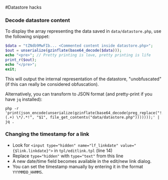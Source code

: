 #Datastore hacks
### Decode datastore content
To display the array representing the data saved in `data/datastore.php`, use the following snippet:

```php
$data = "tZNdb9MwFIb... <Commented content inside datastore.php>";
$out = unserialize(gzinflate(base64_decode($data)));
echo "<pre>"; // Pretty printing is love, pretty printing is life
print_r($out);
echo "</pre>";
exit;
```
This will output the internal representation of the datastore, "unobfuscated" (if this can really be considered obfuscation).

Alternatively, you can transform to JSON format (and pretty-print if you have `jq` installed):
```
php -r 'print(json_encode(unserialize(gzinflate(base64_decode(preg_replace("!.*/\* (.+) \*/.*!", "$1", file_get_contents("data/datastore.php")))))));' | jq .
```

### Changing the timestamp for a link
* Look for `<input type="hidden" name="lf_linkdate" value="{$link.linkdate}">` in `tpl/editlink.tpl` (line 14)
* Replace `type="hidden"` with `type="text"` from this line
* A new date/time field becomes available in the edit/new link dialog.
* You can set the timestamp manually by entering it in the format `YYYMMDD_HHMMS`.
